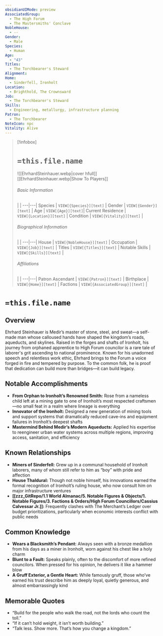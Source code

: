 ```yaml
---
obsidianUIMode: preview
AssociatedGroup:
  - The High Forum
  - The Mastersmiths' Conclave
NobleHouse:
  - --
Gender:
  - Male
Species:
  - Human
Age:
  - "43"
Titles:
  - The Torchbearer's Steward
Alignment: 
Home:
  - Sinderfell, Ironholt
Location:
  - Brighthold, The Crownsward
Job:
  - The Torchbearer's Steward
Skills:
  - Engineering, metallurgy, infrastructure planning
Patron:
  - The Torchbearer
NoteIcon: npc
Vitality: Alive
---
```

> [!infobox]
> # **`=this.file.name`**
> ![[EhrhardSteinhauer.webp|cover hfull]]
> [[EhrhardSteinhauer.webp|Show To Players]]
> ###### Basic Information
>  |   |
> ---|---|
> Species | `VIEW[{Species}][text]` |
> Gender | `VIEW[{Gender}][text]` |
> Age | `VIEW[{Age}][text]`|
> Current Residence | `VIEW[{Location}][text]`  |
> Condition | `VIEW[{Vitality}][text]` |
> ###### Biographical Information
>  |   |
> ---|---|
> House | `VIEW[{NobleHouse}][text]`  |
> Occupation | `VIEW[{Job}][text]`  |
> Titles | `VIEW[{Titles}][text]`  |
> Notable Skills | `VIEW[{Skills}][text]`  |
> ###### Affiliations
>   |   |
> ---|---|
> Patron Ascendant | `VIEW[{Patron}][text]`  |
> Birthplace | `VIEW[{Home}][text]`  |
> Factions | `VIEW[{AssociatedGroup}][text]` |

# **`=this.file.name`**
## **Overview**

Ehrhard Steinhauer is Medir’s master of stone, steel, and sweat—a self-made man whose calloused hands have shaped the kingdom’s roads, aqueducts, and skylines. Raised in the forges and shafts of Ironholt, his journey from orphaned apprentice to High Forum councilor is a rare tale of laborer's grit ascending to national prominence. Known for his unadorned speech and relentless work ethic, Ehrhard brings to the Forum a voice forged in fire and tempered by purpose. To the common folk, he is proof that dedication can build more than bridges—it can build legacy.

## **Notable Accomplishments**

- **From Orphan to Ironholt’s Renowned Smith:** Rose from a nameless child left at a mining gate to one of Ironholt’s most respected craftsmen—no small feat in a realm where lineage is everything
- **Innovator of the Ironholt:** Designed a new generation of mining tools and support systems that dramatically reduced cave-ins and equipment failures in Ironholt’s deepest shafts
- **Mastermind Behind Medir’s Modern Aqueducts:** Applied his expertise to reengineer urban water systems across multiple regions, improving access, sanitation, and efficiency

## **Known Relationships**

- **Miners of Sinderfell:** Grew up in a communal household of Ironholt laborers, many of whom still refer to him as “boy” with pride and affection
- **House Thaldural:** Though not noble himself, his innovations earned the formal recognition of Ironholt’s ruling house, who now consult him on major infrastructure ventures
- **[[zzz_GitRepo/1.1 World Almanac/5.  Notable Figures & Objects/1. Notable Figures/3. Factions & Orders/High Forum Councillors/Cassius Calvessar Jr.]]:** Frequently clashes with The Merchant’s Ledger over budget prioritizations, particularly when economic interests conflict with public needs

## **Common Knowledge**

- **Wears a Blacksmith’s Pendant:** Always seen with a bronze medallion from his days as a miner in Ironholt, worn against his chest like a holy charm
- **Blunt to a Fault:** Speaks plainly, often to the discomfort of more refined councilors. When pressed for his opinion, he delivers it like a hammer blow
- **A Gruff Exterior, a Gentle Heart:** While famously gruff, those who’ve earned his trust describe him as deeply loyal, quietly generous, and almost embarrassingly kind


## **Memorable Quotes**

- “Build for the people who walk the road, not the lords who count the toll.”
- “If it can’t hold weight, it isn’t worth building.”
- “Talk less. Show more. That’s how you change a kingdom.”